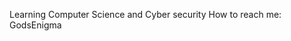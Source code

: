 
Learning Computer Science and Cyber security
How to reach me: GodsEnigma

<!---
JohnLeftTheChat/JohnLeftTheChat is a ✨ special ✨ repository because its `README.md` (this file) appears on your GitHub profile.
You can click the Preview link to take a look at your changes.
--->
